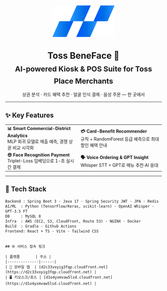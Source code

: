 <p align="center">
  <img src="./toss-logo.png" alt="Toss BeneFace logo" width="200"/>
</p>
<!-- ──────────────────────────────────────────────────────────────── -->
<!-- Hero Section / Title -->
<h1 align="center">
  Toss BeneFace 🚀  
  <br>
  <sub>AI-powered Kiosk & POS Suite for Toss Place Merchants</sub>
</h1>
<p align="center">
  상권 분석 · 카드 혜택 추천 · 얼굴 인식 결제 · 음성 주문 ― 한 곳에서<br>
</p>

---

## ✨ Key Features
|                                                                 |                                                                 |
| --------------------------------------------------------------- | --------------------------------------------------------------- |
| **📊 Smart Commercial-District Analytics**<br>MLP 회귀 모델로 매출 예측, 경쟁 상권 비교 시각화 | **💳 Card-Benefit Recommender**<br>규칙 + RandomForest 등급 예측으로 최대 할인 혜택 안내 |
| **😎 Face Recognition Payment**<br>Triplet-Loss 임베딩으로 1-초 실시간 결제 | **🗣️ Voice Ordering & GPT Insight**<br>Whisper STT + GPT로 메뉴 추천·AI 응대 |

---

## 🔧 Tech Stack
```text
Backend : Spring Boot 3 · Java 17 · Spring Security JWT · JPA · Redis
AI/ML  : Python (TensorFlow/Keras, scikit-learn) · OpenAI Whisper · GPT-3.5 FT
DB     : MySQL 8
Infra  : AWS (EC2, S3, CloudFront, Route 53) · NGINX · Docker
Build  : Gradle · Github Actions
Frontend: React + TS · Vite · Tailwind CSS


## 🌐 서비스 접속 링크

| 플랫폼       | 주소 |
|--------------|------|
| 📱 모바일 앱  | [d2c33voyig3fqp.cloudfront.net](https://d2c33voyig3fqp.cloudfront.net) |
| 🖥️ 키오스크/포스 | [d1o4yxmvaw5lsd.cloudfront.net](https://d1o4yxmvaw5lsd.cloudfront.net) |

